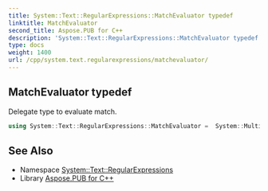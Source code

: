 ```yaml
---
title: System::Text::RegularExpressions::MatchEvaluator typedef
linktitle: MatchEvaluator
second_title: Aspose.PUB for C++
description: 'System::Text::RegularExpressions::MatchEvaluator typedef. Delegate type to evaluate match in C++.'
type: docs
weight: 1400
url: /cpp/system.text.regularexpressions/matchevaluator/
---
```

## MatchEvaluator typedef


Delegate type to evaluate match.

```cpp
using System::Text::RegularExpressions::MatchEvaluator =  System::MulticastDelegate<System::String(MatchPtr)>
```

## See Also

* Namespace [System::Text::RegularExpressions](../)
* Library [Aspose.PUB for C++](../../)
